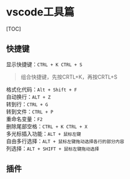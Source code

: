 

# vscode工具篇  

[TOC]

## 快捷键  

显示快捷键：`CTRL + K CTRL + S`
>组合快捷键，先按CRTL+K，再按CRTL+S

格式化代码：`Alt + Shift + F`  
自动换行：`ALT + Z`  
转到行：`CTRL + G`  
转到文件：`CTRL + P`  
重命名变量：`F2`  
删除尾部空格：`CTRL + K CTRL + X`  
多光标插入功能：`ALT + 鼠标左键`  
自由多行选择：`ALT + 鼠标左键拖动选择各行的部分内容`  
列选择：`ALT + SHIFT + 鼠标左键拖动选择`  

## 插件  

